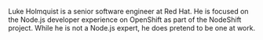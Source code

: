 Luke Holmquist is a senior software engineer at Red Hat. He is focused on the Node.js developer experience on OpenShift as part of the NodeShift project. While he is not a Node.js expert, he does pretend to be one at work.
